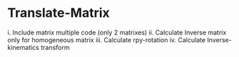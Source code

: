 # Translate-Matrix

i. Include matrix multiple code (only 2 matrixes)
ii. Calculate Inverse matrix only for homogeneous matrix
iii. Calculate rpy-rotation
iv. Calculate Inverse-kinematics transform
